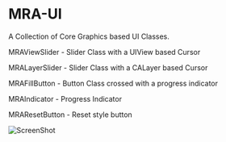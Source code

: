 MRA-UI
==============

A Collection of Core Graphics based UI Classes.

MRAViewSlider - Slider Class with a UIView based Cursor

MRALayerSlider - Slider Class with a CALayer based Cursor

MRAFillButton - Button Class crossed with a progress indicator

MRAIndicator - Progress Indicator

MRAResetButton - Reset style button

![ScreenShot](https://raw.github.com/mradev/MRA-UI/screenshot.png)

